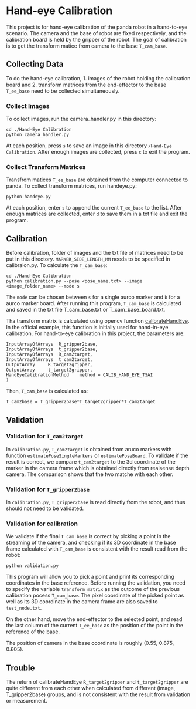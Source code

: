 # Hand-eye Calibration
This project is for hand-eye calibration of the panda robot in a hand-to-eye scenario. The camera and the base of robot are fixed respectively, and the calibration board is held by the gripper of the robot. The goal of calibration is to get the transform matice from camera to the base ```T_cam_base```.

## Collecting Data
To do the hand-eye calibration, 1. images of the robot holding the calibration board and 2. transform matrices from the end-effector to the base ```T_ee_base``` need to be collected simultaneously.
### Collect Images
To collect images, run the camera_handler.py in this directory:
``` 
cd ./Hand-Eye Calibration
python camera_handler.py
```
At each position, press ```s``` to save an image in this directory ```/Hand-Eye Calibration```. After enough images are collected, press ```c``` to exit the program.
### Collect Transform Matrices
Transfrom matices ```T_ee_base``` are obtained from the computer connected to panda. To collect transform matrices, run handeye.py:
```
python handeye.py
```
At each position, enter ```s``` to append the current ```T_ee_base``` to the list. After enough matrices are collected, enter ```d``` to save them in a txt file and exit the program.

## Calibration
Before calibration, folder of images and the txt file of matrices need to be put in this directory. ```MARKER_SIDE_LENGTH_MM``` needs to be specified in calibraion.py. To calculate the ```T_cam_base```:
```
cd ./Hand-Eye Calibration
python calibration.py --pose <pose_name.txt> --image <image_folder_name> --mode s
```
The ```mode``` can be chosen between ```s``` for a single aurco marker and ```b``` for a aurco marker board. After running this program, ```T_cam_base``` is calculated and saved in the txt file T_cam_base.txt or T_cam_base_board.txt. 

Tha transform matrix is calculated using opencv function [calibrateHandEye](https://docs.opencv.org/3.4/d9/d0c/group__calib3d.html). In the official example, this function is initially used for hand-in-eye calibration. For hand-to-eye calibration in this project, the parameters are:
```
InputArrayOfArrays 	R_gripper2base,
InputArrayOfArrays 	t_gripper2base,
InputArrayOfArrays 	R_cam2target,
InputArrayOfArrays 	t_cam2target,
OutputArray 	R_target2gripper,
OutputArray 	t_target2gripper,
HandEyeCalibrationMethod 	method = CALIB_HAND_EYE_TSAI 
)	
```
Then, ```T_cam_base``` is calculated as:
```
T_cam2base = T_gripper2base*T_target2gripper*T_cam2target
```

## Validation
### Validation for ```T_cam2target```
In ```calibration.py```, ```T_cam2target``` is obtained from aruco markers with function ```estimatePoseSingleMarkers``` or ```estimatePoseBoard```. To validate if the result is correct, we compare ```t_cam2target``` to the 3d coordinate of the marker in the camera frame which is obtained directly from realsense depth camera. The comparison shows that the two matche with each other.

### Validation for ```T_gripper2base```
In ```calibration.py```, ```T_gripper2base``` is read directly from the robot, and thus should not need to be validated.

### Validation for calibration
We validate if the final ```T_cam_base``` is correct by picking a point in the streaming of the camera, and checking if its 3D coordinate in the base frame calculated with ```T_cam_base``` is consistent with the result read from the robot:
```
python validation.py
```
This program will allow you to pick a point and print its corresponding coordinates in the base reference. Before running the validation, you need to specify the variable ```transform_matrix``` as the outcome of the previous calibration pocess ```T_cam_base```.
The pixel coordinate of the picked point as well as its 3D coordinate in the camera frame are also saved to ``` test_node.txt```.

On the other hand, move the end-effector to the selected point, and read the last column of the current ```T_ee_base``` as the position of the point in the reference of the base.

The position of camera in the base coordinate is roughly (0.55, 0.875, 0.605).

## Trouble 
The return of calibrateHandEye ```R_target2gripper``` and ```t_target2gripper``` are quite different from each other when calculated from different (image, T_gripper2base) groups, and is not consistent with the result from validation or measurement.

